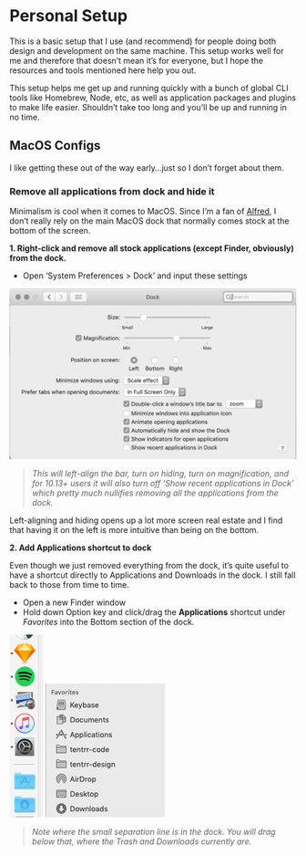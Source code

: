 # Personal Setup

This is a basic setup that I use (and recommend) for people doing both design and development on the same machine. This setup works well for me and therefore that doesn’t mean it’s for everyone, but I hope the resources and tools mentioned here help you out.

This setup helps me get up and running quickly with a bunch of global CLI tools like Homebrew, Node, etc, as well as application packages and plugins to make life easier.  Shouldn’t take too long and you’ll be up and running in no time.

## MacOS Configs
I like getting these out of the way early…just so I don’t forget about them.

### Remove all applications from dock and hide it

Minimalism is cool when it comes to MacOS. Since I’m a fan of [Alfred](https://www.alfredapp.com/), I don’t really rely on the main MacOS dock that normally comes stock at the bottom of the screen.

**1. Right-click and remove all stock applications (except Finder, obviously) from the dock.**
- Open ‘System Preferences > Dock’ and input these settings

![Dock Preferences](https://raw.githubusercontent.com/ponchofreedo/dev-resources/master/img/1_dock-prefs.png "Dock Preferences")
> *This will left-align the bar, turn on hiding, turn on magnification, and for 10.13+ users it will also turn off ‘Show recent applications in Dock’ which pretty much nullifies removing all the applications from the dock.*

Left-aligning and hiding opens up a lot more screen real estate and I find that having it on the left is more intuitive than being on the bottom.

**2. Add Applications shortcut to dock**

Even though we just removed everything from the dock, it’s quite useful to have a shortcut directly to Applications and Downloads in the dock. I still fall back to those from time to time.
- Open a new Finder window
- Hold down Option key and click/drag the **Applications** shortcut under *Favorites* into the Bottom section of the dock.

![Where Applications should go in the Dock](https://raw.githubusercontent.com/ponchofreedo/dev-resources/master/img/1_applications-shortcut-location.png "Where Applications should go in the Dock")
![Applications shortcut in Finder](https://raw.githubusercontent.com/ponchofreedo/dev-resources/master/img/1_finder-favorites.png "Applications shortcut in Finder")

> *Note where the small separation line is in the dock. You will drag below that, where the Trash and Downloads currently are.*
